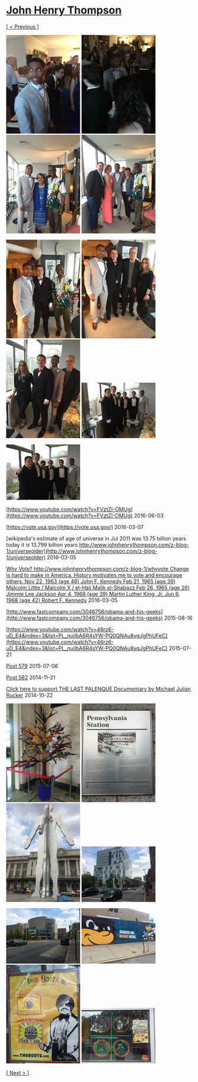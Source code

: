 # [John Henry Thompson](../README.md)

[[ < Previous ]](2016-06-10-1.md)

[![](../media/2016-06-10/AJ-Prom-25-thumb.jpg)](../posts/2016-06-10-27.md) [![](../media/2016-06-10/AJ-Prom-26-thumb.jpg)](../posts/2016-06-10-28.md) [![](../media/2016-06-10/AJ-Prom-27-thumb.jpg)](../posts/2016-06-10-29.md) [![](../media/2016-06-10/AJ-Prom-28-thumb.jpg)](../posts/2016-06-10-30.md)

[![](../media/2016-06-10/AJ-Prom-29-thumb.jpg)](../posts/2016-06-10-31.md) [![](../media/2016-06-10/AJ-Prom-30-thumb.jpg)](../posts/2016-06-10-32.md) [![](../media/2016-06-10/AJ-Prom-31-thumb.jpg)](../posts/2016-06-10-33.md) [![](../media/2016-06-10/AJ-Prom-32-thumb.jpg)](../posts/2016-06-10-34.md)

[![](../media/2016-06-10/AJ-Prom-33-thumb.jpg)](../posts/2016-06-10-35.md)

[https://www.youtube.com/watch?v=FVztZI-OMUg](https://www.youtube.com/watch?v=FVztZI-OMUg)
2016-06-03



[https://vote.usa.gov](https://vote.usa.gov/)
2016-03-07



[wikipedia's estimate of age of universe in Jul 2011 was 13.75 billion years today it is 13.799 billion years http://www.johnhenrythompson.com/z-blog-1/universeolder](http://www.johnhenrythompson.com/z-blog-1/universeolder)
2016-03-05



[Why Vote? http://www.johnhenrythompson.com/z-blog-1/whyvote Change is hard to make in America.  History motivates me to vote and encourage others.  Nov 22, 1963 (age 46) John F. Kennedy Feb 21, 1965 (age 39) Malcolm Little / Malcolm X / el-Hajj Malik el-Shabazz Feb 26, 1965 (age 26) Jimmie Lee Jackson Apr 4, 1968 (age 39) Martin Luther King, Jr. Jun 6, 1968 (age 42) Robert F. Kennedy](http://www.johnhenrythompson.com/z-blog-1/whyvote)
2016-03-05



[http://www.fastcompany.com/3046756/obama-and-his-geeks](http://www.fastcompany.com/3046756/obama-and-his-geeks)
2015-08-16



[https://www.youtube.com/watch?v=46rz6-uD_E4&index=3&list=PL_nujIbA6R4sYW-PQ0QNAu8vqJgPhUFeC](https://www.youtube.com/watch?v=46rz6-uD_E4&index=3&list=PL_nujIbA6R4sYW-PQ0QNAu8vqJgPhUFeC)
2015-07-21



[Post 579](http://www.gofundme.com/AremuUSATF2015JO/share/gfm/fb_d_5_q)
2015-07-06



[Post 582](http://bit.ly/1zFzcbK)
2014-11-21



[Click here to support  THE LAST PALENQUE  Documentary  by Michael Julian Rucker](http://www.gofundme.com/THELASTPALENQUE)
2014-10-22

[![](../media/2014-08-01/Nile-move-in-thumb.jpg)](../posts/2014-08-01-1.md) [![](../media/2014-08-01/Nile-move-in-1-thumb.jpg)](../posts/2014-08-01-2.md) [![](../media/2014-08-01/Nile-move-in-2-thumb.jpg)](../posts/2014-08-01-3.md) [![](../media/2014-08-01/Nile-move-in-3-thumb.jpg)](../posts/2014-08-01-4.md)

[![](../media/2014-08-01/Nile-move-in-4-thumb.jpg)](../posts/2014-08-01-5.md) [![](../media/2014-08-01/Nile-move-in-5-thumb.jpg)](../posts/2014-08-01-6.md) [![](../media/2014-08-01/Nile-move-in-6-thumb.jpg)](../posts/2014-08-01-7.md) [![](../media/2014-08-01/Nile-move-in-7-thumb.jpg)](../posts/2014-08-01-8.md)

[[ Next > ]](2013-09-02-1.md)